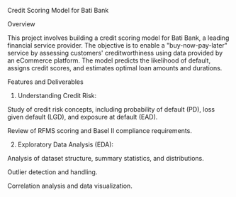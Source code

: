 Credit Scoring Model for Bati Bank

Overview

This project involves building a credit scoring model for Bati Bank, a leading financial service provider. The objective is to enable a "buy-now-pay-later" service by assessing customers' creditworthiness using data provided by an eCommerce platform. The model predicts the likelihood of default, assigns credit scores, and estimates optimal loan amounts and durations.

Features and Deliverables

1. Understanding Credit Risk:

Study of credit risk concepts, including probability of default (PD), loss given default (LGD), and exposure at default (EAD).

Review of RFMS scoring and Basel II compliance requirements.

2. Exploratory Data Analysis (EDA):

Analysis of dataset structure, summary statistics, and distributions.

Outlier detection and handling.

Correlation analysis and data visualization.